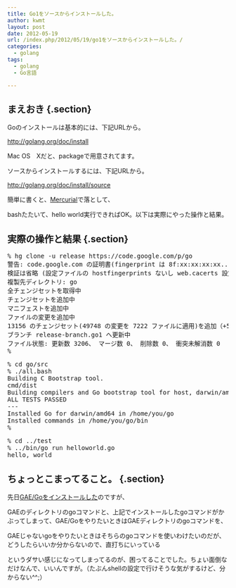 ```yaml
---
title: Go1をソースからインストールした。
author: kwmt
layout: post
date: 2012-05-19
url: /index.php/2012/05/19/go1をソースからインストールした。/
categories:
  - golang
tags:
  - golang
  - Go言語

---
```

## まえおき {.section}

Goのインストールは基本的には、下記URLから。
  
<http://golang.org/doc/install>
  
Mac OS　Xだと、packageで用意されてます。 

ソースからインストールするには、下記URLから。
  
<http://golang.org/doc/install/source> 

簡単に書くと、<a target="_blank" href="http://mercurial.selenic.com/downloads/" class="broken_link">Mercurial</a>で落として、
  
bashたたいて、hello world実行できればOK。以下は実際にやった操作と結果。 

## 実際の操作と結果 {.section}

<pre class="terminal">% hg clone -u release https://code.google.com/p/go
警告: code.google.com の証明書(fingerprint は 8f:xx:xx:xx:xx....)
検証は省略 (設定ファイルの hostfingerprints ないし web.cacerts 設定を確認のこと)
複製先ディレクトリ: go
全チェンジセットを取得中
チェンジセットを追加中
マニフェストを追加中
ファイルの変更を追加中
13156 のチェンジセット(49748 の変更を 7222 ファイルに適用)を追加（+5個のヘッド）
ブランチ release-branch.go1 へ更新中
ファイル状態: 更新数 3206、 マージ数 0、 削除数 0、 衝突未解消数 0
%
</pre>

<pre class="terminal">% cd go/src
% ./all.bash
Building C Bootstrap tool.
cmd/dist
Building compilers and Go bootstrap tool for host, darwin/amd64
ALL TESTS PASSED
---
Installed Go for darwin/amd64 in /home/you/go
Installed commands in /home/you/go/bin
%
</pre>

<pre class="terminal">% cd ../test
% ../bin/go run helloworld.go
hello, world
</pre>

## ちょっとこまってること。 {.section}

先日[GAE/Goをインストールした][1]のですが、
  
GAEのディレクトリのgoコマンドと、上記でインストールしたgoコマンドがかぶってしまって、GAE/GoをやりたいときはGAEディレクトリのgoコマンドを、
  
GAEじゃないgoをやりたいときはそちらのgoコマンドを使いわけたいのだが、どうしたらいいか分からないので、直打ちにいっている
  
というダサい感じになってしまってるのが、困ってることでした。ちょい面倒なだけなんで、いいんですが。（たぶんshellの設定で行けそうな気がするけど、分からない^^;）

 [1]: http://androg.seesaa.net/article/267361381.html